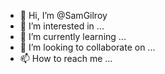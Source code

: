 - 👋 Hi, I’m @SamGilroy
- 👀 I’m interested in ...
- 🌱 I’m currently learning ...
- 💞️ I’m looking to collaborate on ...
- 📫 How to reach me ...

<!---
SamGilroy/SamGilroy is a ✨ special ✨ repository because its `README.md` (this file) appears on your GitHub profile.
You can click the Preview link to take a look at your changes.
--->
